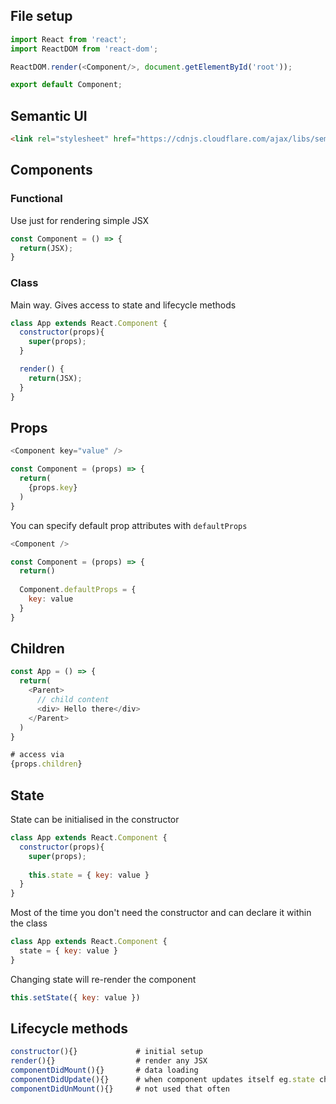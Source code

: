 ## File setup

```javascript
import React from 'react';
import ReactDOM from 'react-dom';

ReactDOM.render(<Component/>, document.getElementById('root'));

export default Component;
```

## Semantic UI
```html
<link rel="stylesheet" href="https://cdnjs.cloudflare.com/ajax/libs/semantic-ui/2.4.1/semantic.min.css" integrity="sha256-9mbkOfVho3ZPXfM7W8sV2SndrGDuh7wuyLjtsWeTI1Q=" crossorigin="anonymous" />
```

## Components

### Functional
Use just for rendering simple JSX
```javascript
const Component = () => {
  return(JSX);
}
```

### Class
Main way. Gives access to state and lifecycle methods
```javascript
class App extends React.Component {
  constructor(props){
    super(props);
  }

  render() {
    return(JSX);
  }
}
```

## Props

```javascript
<Component key="value" />

const Component = (props) => {
  return(
    {props.key}
  )
}
```

You can specify default prop attributes with `defaultProps`

```javascript
<Component />

const Component = (props) => {
  return()
  
  Component.defaultProps = {
    key: value
  }
}
```


## Children

```javascript
const App = () => {
  return(
    <Parent>
      // child content
      <div> Hello there</div>
    </Parent>
  )
}

# access via
{props.children}
```

## State

State can be initialised in the constructor

```javascript
class App extends React.Component {
  constructor(props){
    super(props);
    
    this.state = { key: value }
  }
}
```

Most of the time you don't need the constructor and can declare it within the class

```javascript
class App extends React.Component {
  state = { key: value }
}
```

Changing state will re-render the component

```javascript
this.setState({ key: value })
```

## Lifecycle methods

```javascript
constructor(){}             # initial setup
render(){}                  # render any JSX
componentDidMount(){}       # data loading
componentDidUpdate(){}      # when component updates itself eg.state change
componentDidUnMount(){}     # not used that often
```
